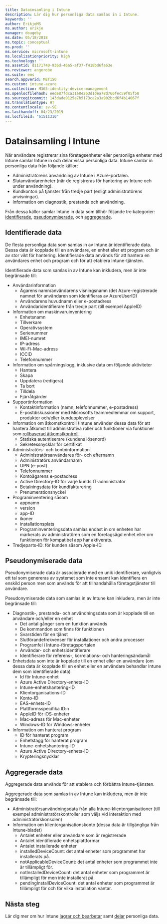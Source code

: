 ```yaml
---
title: Datainsamling i Intune
description: Lär dig hur personliga data samlas in i Intune.
keywords: ''
author: ErikjeMS
ms.author: erikje
manager: dougeby
ms.date: 05/18/2018
ms.topic: conceptual
ms.prod: ''
ms.service: microsoft-intune
ms.localizationpriority: high
ms.technology: ''
ms.assetid: d1171740-936d-46a5-af37-f418bd6fa63e
ms.reviewer: angerobe
ms.suite: ems
search.appverid: MET150
ms.custom: intune-azure
ms.collection: M365-identity-device-management
ms.openlocfilehash: eede87fdca31e8e263d1dea78d766fec59f05f58
ms.sourcegitcommit: 143dade9125e7b5173ca2a3a902bcd6f4b14067f
ms.translationtype: HT
ms.contentlocale: sv-SE
ms.lasthandoff: 04/23/2019
ms.locfileid: "61511310"
---
```

# <a name="data-collection-in-intune"></a>Datainsamling i Intune

När användare registrerar sina företagsenheter eller personliga enheter med Intune samlar Intune in och delar vissa personliga data. Intune samlar in personliga data från följande källor:

- Administratörens användning av Intune i Azure-portalen.
- Slutanvändarenheter (när de registreras för hantering av Intune och under användning).
- Kundkonton på tjänster från tredje part (enligt administratörens anvisningar).
- Information om diagnostik, prestanda och användning.

Från dessa källor samlar Intune in data som tillhör följande tre kategorier: [identifierade](#identified-data), [pseudonymiserade](#pseudonymized-data), och [aggregerade](#aggregated-data).

## <a name="identified-data"></a>Identifierade data

De flesta personliga data som samlas in av Intune är identifierade data. Dessa data är kopplade till en användare, en enhet eller ett program och är av stor vikt för hantering. Identifierade data används för att hantera en användares enhet och program och för att etablera Intune-tjänsten.

Identifierade data som samlas in av Intune kan inkludera, men är inte begränsade till: 

- Användarinformation
    - Ägarens namn/användarens visningsnamn (det Azure-registrerade namnet för användaren som identifieras av AzureUserID)
    - Användarens huvudnamn eller e-postadress
    - Användaridentifierare från tredje part (till exempel AppleID)
- Information om maskinvaruinventering
    - Enhetsnamn
    - Tillverkare
    - Operativsystem
    - Serienummer
    - IMEI-numret
    - IP-adress
    - Wi-Fi-Mac-adress
    - ICCID
    - Telefonnummer
- Information om spårningslogg, inklusive data om följande aktiviteter
    - Hantera
    - Skapa
    - Uppdatera (redigera)
    - Ta bort
    - Tilldela
    - Fjärråtgärder
- Supportinformation
    - Kontaktinformation (namn, telefonnummer, e-postadress)
    - E-postdiskussioner med Microsofts teammedlemmar om support, produkter och/eller kundupplevelser
- Information om åtkomstkontroll (Intune använder dessa data för att hantera åtkomst till administrativa roller och funktioner via funktioner som [rollbaserad åtkomstkontroll](role-based-access-control.md).
    - Statiska autentiserare (kundens lösenord)
    - Sekretessnycklar för certifikat 
- Administratörs- och kontoinformation
    - Administratörsanvändares för- och efternamn
    - Administratörs användarnamn
    - UPN (e-post)
    - Telefonnummer
    - Kontoägarens e-postadress
    - Active Directory-ID för varje kunds IT-administratör
    - Betalningsdata för kundfakturering
    - Prenumerationsnyckel
- Programinventering såsom
    - appnamn
    - version
    - app-ID
    - ikoner
    - installationsplats
    - Programinventeringsdata samlas endast in om enheten har markerats av administratören som en företagsägd enhet eller om funktionen för kompatibel app har aktiverats.  
- Tredjeparts-ID: för kunden såsom Apple-ID. 

## <a name="pseudonymized-data"></a>Pseudonymiserade data

Pseudonymiserade data är associerade med en unik identifierare, vanligtvis ett tal som genereras av systemet som inte ensamt kan identifiera en enskild person men som används för att tillhandahålla företagstjänster till användare. 

Pseudonymiserade data som samlas in av Intune kan inkludera, men är inte begränsade till: 

- Diagnostik-, prestanda- och användningsdata som är kopplade till en användare och/eller en enhet
    - Det antal gånger som en funktion används
    - De kommandon som finns för funktionen
    - Svarstiden för en tjänst
    - Slutförandefrekvenser för installationer och andra processer
    - Programfel i Intune-företagsportalen
    - Användar- och enhetsidentifierare
    - Identifierare för referens-, korrelations- och hanteringsändamål 
- Enhetsdata som inte är kopplade till en enhet eller en användare (om dessa data är kopplade till en enhet eller en användare behandlar Intune dem som identifierade data)
    - Id för Intune-enhet
    - Azure Active Directory-enhets-ID
    - Intune-enhetshantering-ID
    - Klientorganisations-ID
    - Konto-ID
    - EAS-enhets-ID
    - Plattformsspecifika ID:n
    - AppleID för iOS-enheter
    - Mac-adress för Mac-enheter
    - Windows-ID för Windows-enheter
- Information om hanterat program
    - ID för hanterat program
    - Enhetstagg för hanterat program
    - Intune-enhetshantering-ID
    - Azure Active Directory-enhets-ID
    - Krypteringsnycklar

## <a name="aggregated-data"></a>Aggregerade data

Aggregerade data används för att etablera och förbättra Intune-tjänsten. 

Aggregerade data som samlas in av Intune kan inkludera, men är inte begränsade till: 

- Administratörsanvändningsdata från alla Intune-klientorganisationer (till exempel administratörskontroller som väljs vid interaktion med administratörskonsolen)
- Information om klientorganisationskonto (dessa data är tillgängliga från Intune-bladet)
    - Antalet enheter eller användare som är registrerade
    - Antalet identifierade enhetsplattformar  
    - Antalet installerade enheter
    - installedDeviceCount: det antal enheter som programmet har installerats på.
    - notApplicableDeviceCount: det antal enheter som programmet inte är tillämpligt för.
    - notInstalledDeviceCount: det antal enheter som programmet är tillämpligt för men inte installerat på.
    - pendingInstallDeviceCount: det antal enheter som programmet är tillämpligt för och för vilka installation väntar.
    
## <a name="next-steps"></a>Nästa steg

Lär dig mer om hur Intune [lagrar och bearbetar](privacy-data-store-process.md) samt [delar](privacy-data-secure-share.md) personliga data. 
